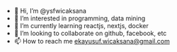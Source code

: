 - 👋 Hi, I’m @ysfwicaksana
- 👀 I’m interested in programming, data mining
- 🌱 I’m currently learning reactjs, nextjs, docker
- 💞️ I’m looking to collaborate on github, facebook, etc
- 📫 How to reach me ekayusuf.wicaksana@gmail.com

<!---
ysfwicaksana/ysfwicaksana is a ✨ special ✨ repository because its `README.md` (this file) appears on your GitHub profile.
You can click the Preview link to take a look at your changes.
--->
